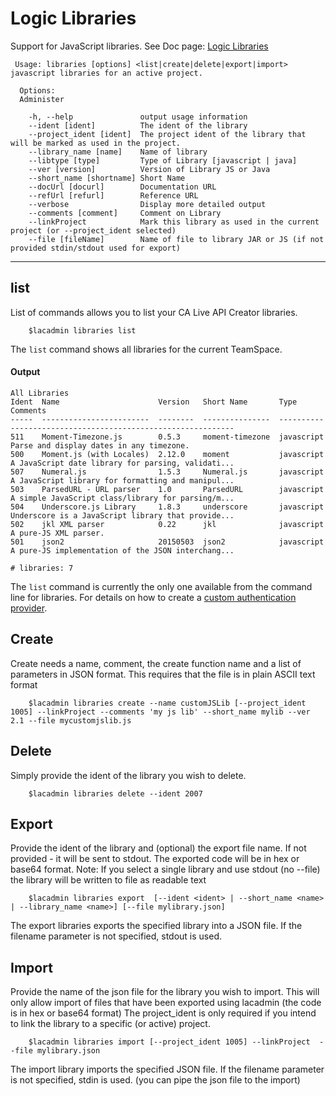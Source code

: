 # Logic Libraries
Support for JavaScript libraries. See Doc page: [Logic Libraries](https://docops.ca.com/ca-live-api-creator/4-0/en/creating-apis/logic/logic-libraries)


```
 Usage: libraries [options] <list|create|delete|export|import> javascript libraries for an active project. 
 
  Options:
  Administer 

    -h, --help               output usage information
    --ident [ident]          The ident of the library
    --project_ident [ident]  The project ident of the library that will be marked as used in the project.
    --library_name [name]    Name of library
    --libtype [type]         Type of Library [javascript | java]
    --ver [version]          Version of Library JS or Java
    --short_name [shortname] Short Name
    --docUrl [docurl]        Documentation URL
    --refUrl [refurl]        Reference URL
    --verbose 		         Display more detailed output
    --comments [comment]     Comment on Library
    --linkProject            Mark this library as used in the current project (or --project_ident selected)
    --file [fileName]        Name of file to library JAR or JS (if not provided stdin/stdout used for export)
```


***
## list
List of commands allows you to list your CA Live API Creator libraries. 

```
    $lacadmin libraries list
```

The `list` command shows all libraries for the current TeamSpace.

#### Output
```
All Libraries                                                                                                                                                 
Ident  Name                      Version   Short Name       Type        Comments                                          
-----  ------------------------  --------  ---------------  ----------  --------------------------------------------------
511    Moment-Timezone.js        0.5.3     moment-timezone  javascript  Parse and display dates in any timezone.          
500    Moment.js (with Locales)  2.12.0    moment           javascript  A JavaScript date library for parsing, validati...
507    Numeral.js                1.5.3     Numeral.js       javascript  A JavaScript library for formatting and manipul...
503    ParsedURL - URL parser    1.0       ParsedURL        javascript  A simple JavaScript class/library for parsing/m...
504    Underscore.js Library     1.8.3     underscore       javascript  Underscore is a JavaScript library that provide...
502    jkl XML parser            0.22      jkl              javascript  A pure-JS XML parser.                             
501    json2                     20150503  json2            javascript  A pure-JS implementation of the JSON interchang...

# libraries: 7                                                                                                                           
```

The `list` command is currently the only one available from the command line for
libraries. For details on how to create a [custom authentication provider](https://docops.ca.com/ca-live-api-creator/4-0/en/creating-apis/security/authentication/authentication-providers/create-custom-authentication-providers-using-javascript).

## Create
Create needs a name, comment, the create function name and a list of parameters in JSON format.  This requires that the file is in plain ASCII text format
```
    $lacadmin libraries create --name customJSLib [--project_ident 1005] --linkProject --comments 'my js lib' --short_name mylib --ver 2.1 --file mycustomjslib.js
```

## Delete
Simply provide the ident of the library you wish to delete.
```
    $lacadmin libraries delete --ident 2007
```

## Export
Provide the ident of the library and (optional) the export file name. If not provided - it will be sent to stdout.  The exported code will be in hex or base64 format.
Note: If you select a single library and use stdout (no --file) the library will be written to file as readable text
```
    $lacadmin libraries export  [--ident <ident> | --short_name <name> | --library_name <name>] [--file mylibrary.json]
```
The export libraries exports the specified library into a JSON file. If the filename parameter is not specified, stdout is used.

## Import
Provide the name of the json file for the library you wish to import.  This will only allow import of files that have been exported using lacadmin (the code is in hex or base64 format)
The project_ident is only required if you intend to link the library to a specific (or active) project.
```
    $lacadmin libraries import [--project_ident 1005] --linkProject  --file mylibrary.json
```
The import library imports the specified JSON file. If the filename parameter is not specified, stdin is used. (you can pipe the json file to the import)



